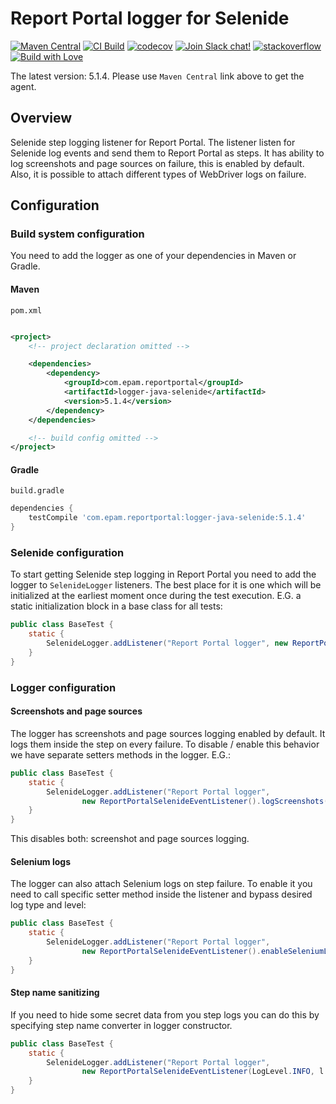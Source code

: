 # Report Portal logger for Selenide

[![Maven Central](https://img.shields.io/maven-central/v/com.epam.reportportal/logger-java-selenide.svg?label=Maven%20Central)](https://central.sonatype.com/artifact/com.epam.reportportal/logger-java-selenide)
[![CI Build](https://github.com/reportportal/logger-java-selenide/actions/workflows/ci.yml/badge.svg)](https://github.com/reportportal/agent-java-selenide/actions/workflows/ci.yml)
[![codecov](https://codecov.io/gh/reportportal/logger-java-selenide/branch/develop/graph/badge.svg?token=auT9sla0dF)](https://codecov.io/gh/reportportal/logger-java-selenide)
[![Join Slack chat!](https://slack.epmrpp.reportportal.io/badge.svg)](https://slack.epmrpp.reportportal.io/)
[![stackoverflow](https://img.shields.io/badge/reportportal-stackoverflow-orange.svg?style=flat)](http://stackoverflow.com/questions/tagged/reportportal)
[![Build with Love](https://img.shields.io/badge/build%20with-❤%EF%B8%8F%E2%80%8D-lightgrey.svg)](http://reportportal.io?style=flat)

The latest version: 5.1.4. Please use `Maven Central` link above to get the agent.

## Overview

Selenide step logging listener for Report Portal. The listener listen for Selenide log events and send them to Report Portal as steps.
It has ability to log screenshots and page sources on failure, this is enabled by default. Also, it is possible to attach different types of
WebDriver logs on failure.

## Configuration

### Build system configuration

You need to add the logger as one of your dependencies in Maven or Gradle.

#### Maven

`pom.xml`

```xml

<project>
    <!-- project declaration omitted -->

    <dependencies>
        <dependency>
            <groupId>com.epam.reportportal</groupId>
            <artifactId>logger-java-selenide</artifactId>
            <version>5.1.4</version>
        </dependency>
    </dependencies>

    <!-- build config omitted -->
</project>
```

#### Gradle

`build.gradle`

```groovy
dependencies {
    testCompile 'com.epam.reportportal:logger-java-selenide:5.1.4'
}
```

### Selenide configuration

To start getting Selenide step logging in Report Portal you need to add the logger to `SelenideLogger` listeners. The best
place for it is one which will be initialized at the earliest moment once during the test execution. E.G. a static initialization block in a
base class for all tests:

```java
public class BaseTest {
	static {
		SelenideLogger.addListener("Report Portal logger", new ReportPortalSelenideEventListener());
	}
}
```

### Logger configuration

#### Screenshots and page sources

The logger has screenshots and page sources logging enabled by default. It logs them inside the step on every failure. To disable / enable
this behavior we have separate setters methods in the logger.
E.G.:
```java
public class BaseTest {
	static {
		SelenideLogger.addListener("Report Portal logger", 
                new ReportPortalSelenideEventListener().logScreenshots(false).logPageSources(false));
	}
}
```
This disables both: screenshot and page sources logging.

#### Selenium logs

The logger can also attach Selenium logs on step failure. To enable it you need to call specific setter method inside the listener and
bypass desired log type and level:
```java
public class BaseTest {
	static {
		SelenideLogger.addListener("Report Portal logger",
				new ReportPortalSelenideEventListener().enableSeleniumLogs(LogType.BROWSER, Level.FINER));
	}
}
```

#### Step name sanitizing

If you need to hide some secret data from you step logs you can do this by specifying step name converter in logger constructor.
```java
public class BaseTest {
	static {
		SelenideLogger.addListener("Report Portal logger", 
                new ReportPortalSelenideEventListener(LogLevel.INFO, l -> l.replaceAll("secret_token=[^&]*", "secret_token=<removed>")));
	}
}
```

